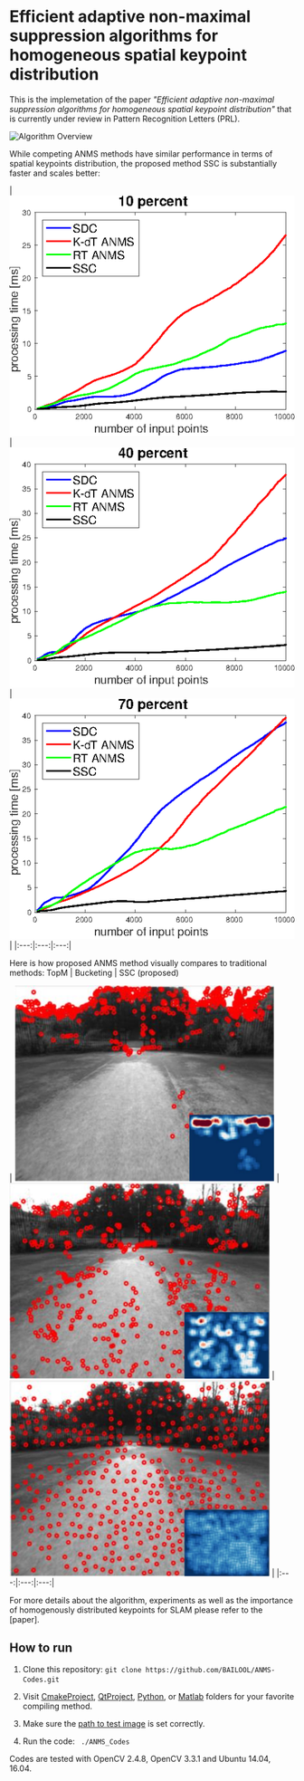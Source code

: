 # Efficient adaptive non-maximal suppression algorithms for homogeneous spatial keypoint distribution

This is the implemetation of the paper *"Efficient adaptive non-maximal suppression algorithms for homogeneous spatial keypoint distribution"* that is currently under review in Pattern Recognition Letters (PRL).

![Algorithm Overview](https://github.com/BAILOOL/ANMS-Codes/blob/master/Images/algorithm_overview.png?raw=true?raw=true "Algorithm Overview")

While competing ANMS methods have similar performance in terms of spatial keypoints distribution, the proposed method SSC is substantially faster and scales better:

| ![Retrieve 10%](https://github.com/BAILOOL/ANMS-Codes/blob/master/Images/Time10.png?raw=true "Retrieve 10%") |
![Retrieve 40%](https://github.com/BAILOOL/ANMS-Codes/blob/master/Images/Time40.png?raw=true "Retrieve 40%") |
![Retrieve 70%](https://github.com/BAILOOL/ANMS-Codes/blob/master/Images/Time70.png?raw=true "Retrieve 70%") |
|:---:|:---:|:---:|

Here is how proposed ANMS method visually compares to traditional methods: TopM | Bucketing | SSC (proposed)

| ![TopM](https://github.com/BAILOOL/ANMS-Codes/blob/master/Images/TopM.png?raw=true "TopM") |
![Bucketing](https://github.com/BAILOOL/ANMS-Codes/blob/master/Images/Bucketing.png?raw=true "Bucketing") |
![SSC](https://github.com/BAILOOL/ANMS-Codes/blob/master/Images/SSC.png?raw=true "SSC") |
|:---:|:---:|:---:|

For more details about the algorithm, experiments as well as the importance of homogenously distributed keypoints for SLAM please refer to the [paper].

## How to run
1. Clone this repository: ``` git clone https://github.com/BAILOOL/ANMS-Codes.git ```
2. Visit [CmakeProject](https://github.com/BAILOOL/ANMS-Codes/tree/master/CmakeProject), [QtProject](https://github.com/BAILOOL/ANMS-Codes/tree/master/QtProject), [Python](https://github.com/BAILOOL/ANMS-Codes/tree/master/Python), or [Matlab](https://github.com/BAILOOL/ANMS-Codes/tree/master/Matlab) folders for your favorite compiling method.

3. Make sure the [path to test image](https://github.com/BAILOOL/ANMS-Codes/blob/d907ca805fcf1ea670ac75a9ea9b46446421e573/CmakeProject/source/main.cpp#L8) is set correctly.

4. Run the code: ``` ./ANMS_Codes```

Codes are tested with OpenCV 2.4.8, OpenCV 3.3.1 and Ubuntu 14.04, 16.04.
